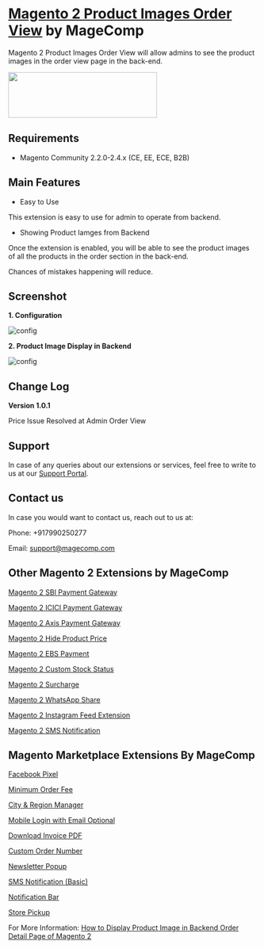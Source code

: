 # [Magento 2 Product Images Order View](https://magecomp.com/magento-2-product-images-order-view.html) by MageComp

Magento 2 Product Images Order View will allow admins to see the product images in the order view page in the back-end.

<a href="https://magecomp.com/magento-2-product-images-order-view.html"><img width="300" height="92" src="https://magecomp.com/media/button.webp"></a>

## Requirements
* Magento Community 2.2.0-2.4.x (CE, EE, ECE, B2B)

## Main Features

* Easy to Use

This extension is easy to use for admin to operate from backend.

* Showing Product Iamges from Backend

Once the extension is enabled, you will be able to see the product images of all the products in the order section in the back-end.

Chances of mistakes happening will reduce.

## Screenshot

**1. Configuration**

![config](https://magecomp.com/media/catalog/product/cache/19b10369fecc27f1a40729d1b5b60dea/1/-/1-configuration_1_5.webp)

**2. Product Image Display in Backend**

![config](https://magecomp.com/media/catalog/product/cache/19b10369fecc27f1a40729d1b5b60dea/2/-/2-product_image_display_in_backend_1_.webp)

## Change Log

**Version 1.0.1**

Price Issue Resolved at Admin Order View

## Support

In case of any queries about our extensions or services, feel free to write to us at our [Support Portal](https://magecomp.com/support/).

## Contact us

In case you would want to contact us, reach out to us at:

Phone: +917990250277

Email: [support@magecomp.com](mailto:support@magecomp.com)

## Other Magento 2 Extensions by MageComp

[Magento 2 SBI Payment Gateway](https://magecomp.com/magento-2-sbi-payment-gateway.html)

[Magento 2 ICICI Payment Gateway](https://magecomp.com/magento-2-icici-payment-gateway.html)

[Magento 2 Axis Payment Gateway](https://magecomp.com/magento-2-axis-payment-gateway.html)

[Magento 2 Hide Product Price](https://magecomp.com/magento-2-hide-product-price.html)

[Magento 2 EBS Payment](https://magecomp.com/magento-2-ebs-payment.html)

[Magento 2 Custom Stock Status](https://magecomp.com/magento-2-custom-stock-status.html)

[Magento 2 Surcharge](https://magecomp.com/magento-2-surcharge.html)

[Magento 2 WhatsApp Share](https://magecomp.com/magento-2-whatsapp-share.html)

[Magento 2 Instagram Feed Extension](https://magecomp.com/magento-2-instagram-integration.html)

[Magento 2 SMS Notification](https://magecomp.com/magento-2-sms-notification.html)

## Magento Marketplace Extensions By MageComp

[Facebook Pixel](https://marketplace.magento.com/magecomp-magento-2-facebook-pixel.html)

[Minimum Order Fee](https://marketplace.magento.com/magecomp-module-orderfee.html)

[City & Region Manager](https://marketplace.magento.com/magecomp-magento-2-city-and-region-manager.html)

[Mobile Login with Email Optional](https://marketplace.magento.com/magecomp-magento-2-mobile-login-email-optional.html)

[Download Invoice PDF](https://marketplace.magento.com/magecomp-magento-2-download-invoice-pdf.html)

[Custom Order Number](https://marketplace.magento.com/magecomp-magento-2-custom-order-number.html)

[Newsletter Popup](https://marketplace.magento.com/magecomp-magento-2-newsletter-popup.html)

[SMS Notification (Basic)](https://marketplace.magento.com/magecomp-magento-2-sms-notification-free.html)

[Notification Bar](https://marketplace.magento.com/magecomp-magento-2-notification-bar.html)

[Store Pickup](https://marketplace.magento.com/magecomp-magento-2-store-pickup.html)

For More Information: [How to Display Product Image in Backend Order Detail Page of Magento 2](https://magecomp.com/blog/display-product-image-backend-order-detail-page-magento-2/)
